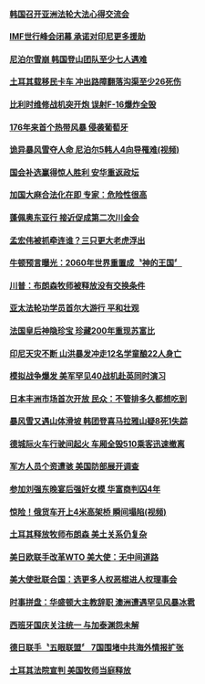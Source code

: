 
#### [韩国召开亚洲法轮大法心得交流会](../pages/news202/a1395356.md?t=10142134) 

#### [IMF世行峰会闭幕 承诺对印尼更多援助](../pages/news202/a1395354.md?t=10142134) 

#### [尼泊尔雪崩 韩国登山团队至少七人遇难](../pages/news202/a1395351.md?t=10142134) 

#### [土耳其载移民卡车 冲出路障翻落沟渠至少26死伤](../pages/news202/a1395349.md?t=10142134) 

#### [比利时维修战机突开炮 误射F-16爆炸全毁](../pages/news202/a1395341.md?t=10142134) 

#### [176年来首个热带风暴 侵袭葡萄牙](../pages/news202/a1395330.md?t=10142134) 

#### [诡异暴风雪夺人命 尼泊尔5韩人4向导罹难(视频)](../pages/news202/a1395326.md?t=10142134) 

#### [国会补选赢得惊人胜利 安华重返政坛](../pages/news202/a1395328.md?t=10142134) 

#### [加国大麻合法化在即 专家：危险性很高](../pages/news202/a1395316.md?t=10142134) 

#### [蓬佩奥东亚行  接近促成第二次川金会](../pages/news202/a1395311.md?t=10142134) 

#### [孟宏伟被抓牵连谁？三只更大老虎浮出](../pages/news202/a1395078.md?t=10142134) 


#### [牛顿预言曝光：2060年世界重置成〝神的王国〞](../pages/news202/a1395233.md?t=10142134) 

#### [川普：布朗森牧师被释放没有交换条件](../pages/news202/a1395295.md?t=10142134) 


#### [亚太法轮功学员首尔大游行 平和壮观](../pages/news202/a1395276.md?t=10142134) 

#### [法国皇后神隐珍宝 珍藏200年重现苏富比](../pages/news202/a1395266.md?t=10142134) 

#### [印尼天灾不断 山洪暴发冲走12名学童酿22人身亡](../pages/news202/a1395263.md?t=10142134) 

#### [模拟战争爆发 美军罕见40战机赴英同时演习](../pages/news202/a1395238.md?t=10142134) 

#### [日本丰洲市场首次开放 民众：不管排多久都想吃到](../pages/news202/a1395260.md?t=10142134) 

#### [暴风雪又遇山体滑坡 韩团登喜马拉雅山疑8死1失踪](../pages/news202/a1395261.md?t=10142134) 

#### [德城际火车行驶间起火 车厢全毁510乘客迅速撤离](../pages/news202/a1395229.md?t=10142134) 

#### [军方人员个资遭骇 美国防部展开调查](../pages/news202/a1395203.md?t=10142134) 

#### [参加刘强东晚宴后强奸女模  华富商判囚4年](../pages/news202/a1395216.md?t=10142134) 

#### [惊险！俄货车开上4米高架桥 瞬间塌陷(视频)](../pages/news202/a1395199.md?t=10142134) 


#### [土耳其释放牧师布朗森 美土关系仍复杂](../pages/news202/a1395185.md?t=10142134) 

#### [美日欧联手改革WTO  美大使：无中间道路](../pages/news202/a1395181.md?t=10142134) 

#### [美大使批联合国：选更多人权恶棍进人权理事会](../pages/news202/a1395179.md?t=10142134) 

#### [时事拼盘：华盛顿大主教辞职 澳洲遭遇罕见风暴冰雹](../pages/news202/a1395172.md?t=10142134) 

#### [西班牙国庆关注统一 与加泰渊怨未解](../pages/news202/a1395161.md?t=10142134) 

#### [德日联手〝五眼联盟〞 7国围堵中共海外情报扩张](../pages/news202/a1395141.md?t=10142134) 


#### [土耳其法院宣判 美国牧师当庭释放](../pages/news202/a1395131.md?t=10142134) 

